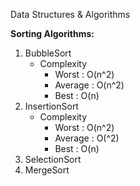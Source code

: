 Data Structures & Algorithms

**Sorting Algorithms:** <br>
1. BubbleSort <br>
	* Complexity <br>
	  - Worst   : O(n^2) <br>
	  - Average : O(n^2) <br>
	  - Best    : O(n) <br>
2. InsertionSort <br>
	* Complexity <br>
	  - Worst   : O(n^2) <br>
	  - Average : O(^2) <br>
	  - Best    : O(n) <br>
3. SelectionSort <br>
4. MergeSort <br>


